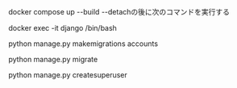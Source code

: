docker compose up --build --detachの後に次のコマンドを実行する

docker exec -it django /bin/bash

python manage.py makemigrations accounts

python manage.py migrate

python manage.py createsuperuser
